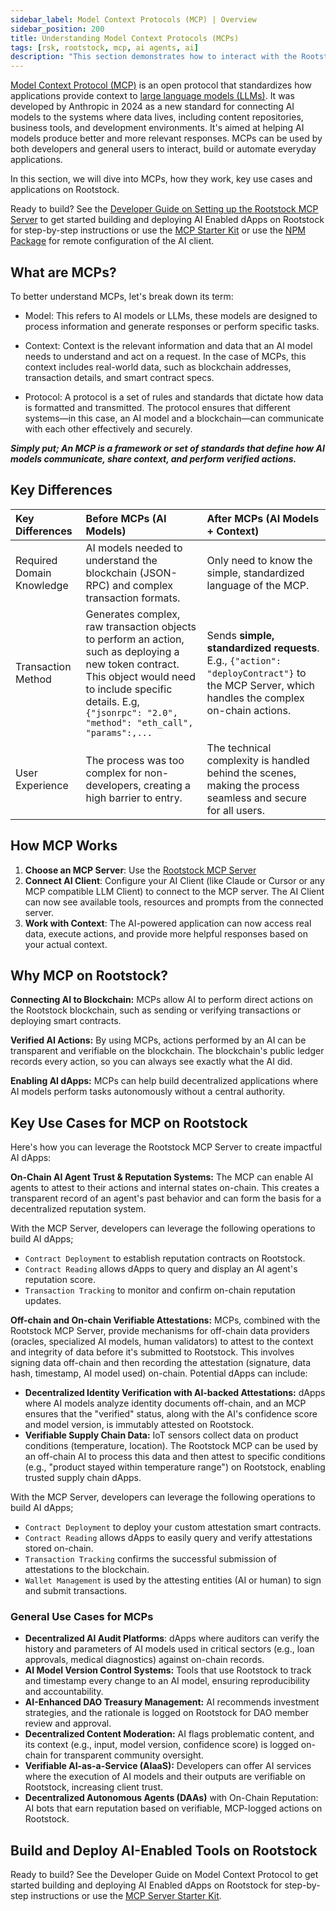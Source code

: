 ```yaml
---
sidebar_label: Model Context Protocols (MCP) | Overview
sidebar_position: 200
title: Understanding Model Context Protocols (MCPs)
tags: [rsk, rootstock, mcp, ai agents, ai]
description: "This section demonstrates how to interact with the Rootstock blockchain to build and deploy innovative AI-enabled dApps."
---
```


[Model Context Protocol (MCP)](https://modelcontextprotocol.io/docs/getting-started/intro) is an open protocol that standardizes how applications provide context to [large language models (LLMs)](https://en.wikipedia.org/wiki/Large_language_model). 
It was developed by Anthropic in 2024 as a new standard for connecting AI models to the systems where data lives, including content repositories, business tools, and development environments. 
It's aimed at helping AI models produce better and more relevant responses. MCPs can be used by both developers and general users to interact, build or automate everyday applications. 

In this section, we will dive into MCPs, how they work, key use cases and applications on Rootstock.

Ready to build? See the [Developer Guide on Setting up the Rootstock MCP Server](/developers/quickstart/mcp/) to get started building and deploying AI Enabled dApps on Rootstock for step-by-step instructions or use the [MCP Starter Kit](https://github.com/rsksmart/rsk-mcp-server) or use the [NPM Package](https://www.npmjs.com/package/@rsksmart/rsk-mcp-server) for remote configuration of the AI client.

## What are MCPs?

To better understand MCPs, let's break down its term:

* Model: This refers to AI models or LLMs, these models are designed to process information and generate responses or perform specific tasks.

* Context: Context is the relevant information and data that an AI model needs to understand and act on a request. In the case of MCPs, this context includes real-world data, such as blockchain addresses, transaction details, and smart contract specs.

* Protocol: A protocol is a set of rules and standards that dictate how data is formatted and transmitted. The protocol ensures that different systems—in this case, an AI model and a blockchain—can communicate with each other effectively and securely.

***Simply put; An MCP is a framework or set of standards that define how AI models communicate, share context, and perform verified actions.***

## Key Differences

| Key Differences | Before MCPs (AI Models) | After MCPs (AI Models \+ Context) |
| :---- | :---- | :---- |
| Required Domain Knowledge | AI models needed to understand the blockchain (JSON-RPC) and complex transaction formats. | Only need to know the simple, standardized language of the MCP. |
| Transaction Method | Generates complex, raw transaction objects to perform an action, such as deploying a new token contract. This object would need to include specific details. E.g,   `{"jsonrpc": "2.0", "method": "eth_call", "params":,...`   | Sends **simple, standardized requests**. E.g., `{"action": "deployContract"}` to the MCP Server, which handles the complex on-chain actions. |
| User Experience | The process was too complex for non-developers, creating a high barrier to entry. | The technical complexity is handled behind the scenes, making the process seamless and secure for all users. |

## How MCP Works

1. **Choose an MCP Server**: Use the [Rootstock MCP Server](https://github.com/rsksmart/rsk-mcp-server)   
2. **Connect AI Client**: Configure your AI Client (like Claude or Cursor or any MCP compatible LLM Client) to connect to the MCP server. The AI Client can now see available tools, resources and prompts from the connected server.  
3. **Work with Context**: The AI-powered application can now access real data, execute actions, and provide more helpful responses based on your actual context.

## Why MCP on Rootstock?

**Connecting AI to Blockchain:** MCPs allow AI to perform direct actions on the Rootstock blockchain, such as sending or verifying transactions or deploying smart contracts.

**Verified AI Actions:** By using MCPs, actions performed by an AI can be transparent and verifiable on the blockchain. The blockchain's public ledger records every action, so you can always see exactly what the AI did.

**Enabling AI dApps:** MCPs can help build decentralized applications where AI models perform tasks autonomously without a central authority.

## Key Use Cases for MCP on Rootstock

Here's how you can leverage the Rootstock MCP Server to create impactful AI dApps:

**On-Chain AI Agent Trust & Reputation Systems:** The MCP can enable AI agents to attest to their actions and internal states on-chain. This creates a transparent record of an agent's past behavior and can form the basis for a decentralized reputation system. 

With the MCP Server, developers can leverage the following operations to build AI dApps;

* `Contract Deployment` to establish reputation contracts on Rootstock.  
* `Contract Reading` allows dApps to query and display an AI agent's reputation score.  
* `Transaction Tracking` to monitor and confirm on-chain reputation updates.

**Off-chain and On-chain Verifiable Attestations:** MCPs, combined with the Rootstock MCP Server, provide mechanisms for off-chain data providers (oracles, specialized AI models, human validators) to attest to the context and integrity of data before it's submitted to Rootstock. This involves signing data off-chain and then recording the attestation (signature, data hash, timestamp, AI model used) on-chain. Potential dApps can include:

* **Decentralized Identity Verification with AI-backed Attestations:** dApps where AI models analyze identity documents off-chain, and an MCP ensures that the "verified" status, along with the AI's confidence score and model version, is immutably attested on Rootstock.  
* **Verifiable Supply Chain Data:** IoT sensors collect data on product conditions (temperature, location). The Rootstock MCP can be used by an off-chain AI to process this data and then attest to specific conditions (e.g., "product stayed within temperature range") on Rootstock, enabling trusted supply chain dApps.

With the MCP Server, developers can leverage the following operations to build AI dApps;

* `Contract Deployment` to deploy your custom attestation smart contracts.  
* `Contract Reading` allows dApps to easily query and verify attestations stored on-chain.  
* `Transaction Tracking` confirms the successful submission of attestations to the blockchain.  
* `Wallet Management` is used by the attesting entities (AI or human) to sign and submit transactions.

### General Use Cases for MCPs 

* **Decentralized AI Audit Platforms**: dApps where auditors can verify the history and parameters of AI models used in critical sectors (e.g., loan approvals, medical diagnostics) against on-chain records.  
* **AI Model Version Control Systems:** Tools that use Rootstock to track and timestamp every change to an AI model, ensuring reproducibility and accountability.  
* **AI-Enhanced DAO Treasury Management:** AI recommends investment strategies, and the rationale is logged on Rootstock for DAO member review and approval.  
* **Decentralized Content Moderation:** AI flags problematic content, and its context (e.g., input, model version, confidence score) is logged on-chain for transparent community oversight.  
* **Verifiable AI-as-a-Service (AIaaS):** Developers can offer AI services where the execution of AI models and their outputs are verifiable on Rootstock, increasing client trust.  
* **Decentralized Autonomous Agents (DAAs)** with On-Chain Reputation: AI bots that earn reputation based on verifiable, MCP-logged actions on Rootstock.

## Build and Deploy AI-Enabled Tools on Rootstock
Ready to build? See the Developer Guide on Model Context Protocol to get started building and deploying AI Enabled dApps on Rootstock for step-by-step instructions or use the [MCP Server Starter Kit](https://github.com/rsksmart/rsk-mcp-server).
